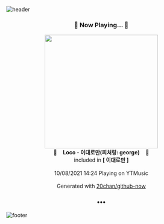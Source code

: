 ![header](https://capsule-render.vercel.app/api?type=wave&height=170&section=header&text=Hi.%20I'm%20SHIFT&fontColor=090707&fontAlignX=45&fontAlignY=65&fontSize=100)

<h3 align="center">🎵 Now Playing... 🎵</h3>
<p align="center">
  <a href="https://music.youtube.com/watch?v=W-F7G4hvUug">
    <img width="300" src="https://lh3.googleusercontent.com/ArWehTNsZn_FIBiijvBzJU0UWDxuomqteJU5rw3XPzaG_f8Pto8IUPpFLYdGJ8RycMmGfRot03hlsGQn">
  </a>
  <br>
  🎵&nbsp&nbsp&nbsp <b>Loco - 이대로만(피처링: george)</b> &nbsp&nbsp&nbsp🎵
  <br>
  included in <b>[ 이대로만 ]</b>
  
  <br />
  <br />
  10/08/2021 14:24 Playing on YTMusic
  <br />
  <br />
  Generated with <a href="https://github.com/20chan/github-now">20chan/github-now</a>
</p>

<h3 align="center">•••</h3>

![footer](https://capsule-render.vercel.app/api?type=wave&height=150&section=footer)
